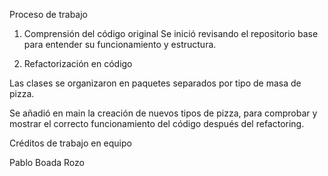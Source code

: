 Proceso de trabajo

1. Comprensión del código original
Se inició revisando el repositorio base para entender su funcionamiento y estructura.

2. Refactorización en código

Las clases se organizaron en paquetes separados por tipo de masa de pizza.

Se añadió en main la creación de nuevos tipos de pizza, para comprobar y mostrar el correcto funcionamiento del código después del refactoring.

Créditos de trabajo en equipo

Pablo Boada Rozo
